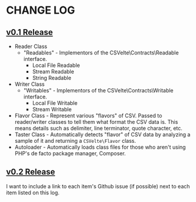 # CHANGE LOG

## [v0.1 Release](https://github.com/nozavroni/csvelte/milestone/1?closed=1)

 * Reader Class
     * "Readables" - Implementors of the CSVelte\Contracts\Readable interface.
         * Local File Readable
         * Stream Readable
         * String Readable
 * Writer Class
    * "Writables" - Implementors of the CSVelte\Contracts\Writable interface.
         * Local File Writable
         * Stream Writable
 * Flavor Class - Represent various "flavors" of CSV. Passed to reader/writer
       classes to tell them what format the CSV data is. This means details such
       as delimiter, line terminator, quote character, etc.
 * Taster Class - Automatically detects "flavor" of CSV data by analyzing a
       sample of it and returning a ``CSVelte\Flavor`` class.
 * Autoloader - Automatically loads class files for those who aren't using PHP's
       de facto package manager, Composer.

## [v0.2 Release](https://github.com/nozavroni/csvelte/milestone/4)

I want to include a link to each item's Github issue (if possible) next to each
item listed on this log. 
